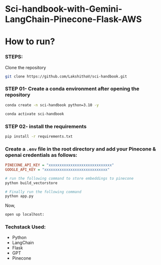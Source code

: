 # Sci-handbook-with-Gemini-LangChain-Pinecone-Flask-AWS

# How to run?
### STEPS:

Clone the repository

```bash
git clone https://github.com/LakshithaV/sci-handbook.git
```
### STEP 01- Create a conda environment after opening the repository

```bash
conda create -n sci-handbook python=3.10 -y
```

```bash
conda activate sci-handbook
```


### STEP 02- install the requirements
```bash
pip install -r requirements.txt
```


### Create a `.env` file in the root directory and add your Pinecone & openai credentials as follows:

```ini
PINECONE_API_KEY = "xxxxxxxxxxxxxxxxxxxxxxxxxxxxx"
GOOGLE_API_KEY = "xxxxxxxxxxxxxxxxxxxxxxxxxxxxx"
```


```bash
# run the following command to store embeddings to pinecone
python build_vectorstore
```

```bash
# Finally run the following command
python app.py
```

Now,
```bash
open up localhost:
```


### Techstack Used:

- Python
- LangChain
- Flask
- GPT
- Pinecone
